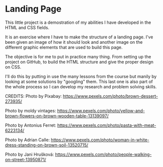 # Landing Page
This little project is a demostration of my abilities
I have developed in the HTML and CSS fields.

It is an exercise where I have to make the structure of a 
landing page. I've been given an image of how it should look
and another image on the different graphic elements that
are used to build this page.

The objective is for me to put in practice many thing. From setting up
the project on GitHub, to build the HTML structure and give the proper
design on CSS.

I'll do this by putting in use the many lessons from the course but
manily by looking at some solutions by "googling" them. This last
one is also part of the whole process so I can develop my research 
and problem solving skills.

CREDITS:
Photo by Pixabay: https://www.pexels.com/photo/brown-dessert-273935/

Photo by moldy vintages: https://www.pexels.com/photo/yellow-and-brown-flowers-on-brown-wooden-table-13139097/

Photo by Antonius Ferret: https://www.pexels.com/photo/pasta-with-meat-6223134/

Photo by Adrian Calle: https://www.pexels.com/photo/woman-in-white-dress-standing-on-brown-soil-13520715/

Photo by Jani Hrušková: https://www.pexels.com/photo/people-walking-on-street-13950871/